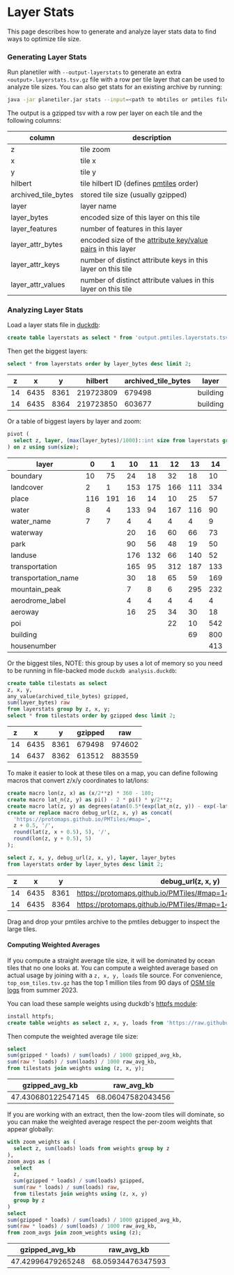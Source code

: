 Layer Stats
===========

This page describes how to generate and analyze layer stats data to find ways to optimize tile size.

### Generating Layer Stats

Run planetiler with `--output-layerstats` to generate an extra `<output>.layerstats.tsv.gz` file with a row per
tile layer that can be used to analyze tile sizes. You can also
get stats for an existing archive by
running:

```bash
java -jar planetiler.jar stats --input=<path to mbtiles or pmtiles file> --output=layerstats.tsv.gz
```

The output is a gzipped tsv with a row per layer on each tile and the following columns:

|       column        |                                                                   description                                                                   |
|---------------------|-------------------------------------------------------------------------------------------------------------------------------------------------|
| z                   | tile zoom                                                                                                                                       |
| x                   | tile x                                                                                                                                          |
| y                   | tile y                                                                                                                                          |
| hilbert             | tile hilbert ID (defines [pmtiles](https://protomaps.com/docs/pmtiles) order)                                                                   |
| archived_tile_bytes | stored tile size (usually gzipped)                                                                                                              |
| layer               | layer name                                                                                                                                      |
| layer_bytes         | encoded size of this layer on this tile                                                                                                         |
| layer_features      | number of features in this layer                                                                                                                |
| layer_attr_bytes    | encoded size of the [attribute key/value pairs](https://github.com/mapbox/vector-tile-spec/tree/master/2.1#44-feature-attributes) in this layer |
| layer_attr_keys     | number of distinct attribute keys in this layer on this tile                                                                                    |
| layer_attr_values   | number of distinct attribute values in this layer on this tile                                                                                  |

### Analyzing Layer Stats

Load a layer stats file in [duckdb](https://duckdb.org/):

```sql
create table layerstats as select * from 'output.pmtiles.layerstats.tsv.gz';
```

Then get the biggest layers:

```sql
select * from layerstats order by layer_bytes desc limit 2;
```

| z  |  x   |  y   |  hilbert  | archived_tile_bytes |  layer   | layer_bytes | layer_features | layer_attr_bytes | layer_attr_keys | layer_attr_values |
|----|------|------|-----------|---------------------|----------|-------------|----------------|------------------|-----------------|-------------------|
| 14 | 6435 | 8361 | 219723809 | 679498              | building | 799971      | 18             | 68               | 2               | 19                |
| 14 | 6435 | 8364 | 219723850 | 603677              | building | 693563      | 18             | 75               | 3               | 19                |

Or a table of biggest layers by layer and zoom:

```sql
pivot (
  select z, layer, (max(layer_bytes)/1000)::int size from layerstats group by z, layer order by z asc
) on z using sum(size);
```

|        layer        |  0  |  1  | 10  | 11  | 12  | 13  | 14  |  2  |  3  |  4  |  5  | 6  |  7  |  8  |  9  |
|---------------------|-----|-----|-----|-----|-----|-----|-----|-----|-----|-----|-----|----|-----|-----|-----|
| boundary            | 10  | 75  | 24  | 18  | 32  | 18  | 10  | 85  | 53  | 44  | 25  | 18 | 15  | 15  | 29  |
| landcover           | 2   | 1   | 153 | 175 | 166 | 111 | 334 | 8   | 5   | 3   | 31  | 18 | 273 | 333 | 235 |
| place               | 116 | 191 | 16  | 14  | 10  | 25  | 57  | 236 | 154 | 123 | 58  | 30 | 21  | 15  | 14  |
| water               | 8   | 4   | 133 | 94  | 167 | 116 | 90  | 11  | 9   | 15  | 13  | 89 | 114 | 126 | 109 |
| water_name          | 7   | 7   | 4   | 4   | 4   | 4   | 9   | 7   | 6   | 4   | 3   | 3  | 3   | 3   | 4   |
| waterway            |     |     | 20  | 16  | 60  | 66  | 73  |     | 1   | 4   | 2   | 18 | 13  | 10  | 28  |
| park                |     |     | 90  | 56  | 48  | 19  | 50  |     |     | 53  | 135 | 89 | 75  | 68  | 82  |
| landuse             |     |     | 176 | 132 | 66  | 140 | 52  |     |     | 3   | 2   | 33 | 67  | 95  | 107 |
| transportation      |     |     | 165 | 95  | 312 | 187 | 133 |     |     | 60  | 103 | 61 | 126 | 287 | 284 |
| transportation_name |     |     | 30  | 18  | 65  | 59  | 169 |     |     |     |     | 32 | 20  | 18  | 13  |
| mountain_peak       |     |     | 7   | 8   | 6   | 295 | 232 |     |     |     |     |    | 8   | 7   | 9   |
| aerodrome_label     |     |     | 4   | 4   | 4   | 4   | 4   |     |     |     |     |    |     | 4   | 4   |
| aeroway             |     |     | 16  | 25  | 34  | 30  | 18  |     |     |     |     |    |     |     |     |
| poi                 |     |     |     |     | 22  | 10  | 542 |     |     |     |     |    |     |     |     |
| building            |     |     |     |     |     | 69  | 800 |     |     |     |     |    |     |     |     |
| housenumber         |     |     |     |     |     |     | 413 |     |     |     |     |    |     |     |     |

Or the biggest tiles, NOTE: this group by uses a lot of memory so you need to be running in file-backed
mode `duckdb analysis.duckdb`:

```sql
create table tilestats as select
z, x, y,
any_value(archived_tile_bytes) gzipped,
sum(layer_bytes) raw
from layerstats group by z, x, y;
select * from tilestats order by gzipped desc limit 2;
```

| z  |  x   |  y   | gzipped |  raw   |
|----|------|------|---------|--------|
| 14 | 6435 | 8361 | 679498  | 974602 |
| 14 | 6437 | 8362 | 613512  | 883559 |

To make it easier to look at these tiles on a map, you can define following macros that convert z/x/y coordinates to
lat/lons:

```sql
create macro lon(z, x) as (x/2**z) * 360 - 180;
create macro lat_n(z, y) as pi() - 2 * pi() * y/2**z;
create macro lat(z, y) as degrees(atan(0.5*(exp(lat_n(z, y)) - exp(-lat_n(z, y)))));
create or replace macro debug_url(z, x, y) as concat(
  'https://protomaps.github.io/PMTiles/#map=',
  z + 0.5, '/',
  round(lat(z, x + 0.5), 5), '/',
  round(lon(z, y + 0.5), 5)
);

select z, x, y, debug_url(z, x, y), layer, layer_bytes
from layerstats order by layer_bytes desc limit 2;
```

| z  |  x   |  y   |                       debug_url(z, x, y)                       |  layer   | layer_bytes |
|----|------|------|----------------------------------------------------------------|----------|-------------|
| 14 | 6435 | 8361 | https://protomaps.github.io/PMTiles/#map=14.5/35.96912/3.72437 | building | 799971      |
| 14 | 6435 | 8364 | https://protomaps.github.io/PMTiles/#map=14.5/35.96912/3.79028 | building | 693563      |

Drag and drop your pmtiles archive to the pmtiles debugger to inspect the large tiles.

#### Computing Weighted Averages

If you compute a straight average tile size, it will be dominated by ocean tiles that no one looks at. You can compute a
weighted average based on actual usage by joining with a `z, x, y, loads` tile source. For
convenience, `top_osm_tiles.tsv.gz` has the top 1 million tiles from 90 days
of [OSM tile logs](https://planet.openstreetmap.org/tile_logs/) from summer 2023.

You can load these sample weights using duckdb's [httpfs module](https://duckdb.org/docs/extensions/httpfs.html):

```sql
install httpfs;
create table weights as select z, x, y, loads from 'https://raw.githubusercontent.com/onthegomap/planetiler/main/layerstats/top_osm_tiles.tsv.gz';
```

Then compute the weighted average tile size:

```sql
select
sum(gzipped * loads) / sum(loads) / 1000 gzipped_avg_kb,
sum(raw * loads) / sum(loads) / 1000 raw_avg_kb,
from tilestats join weights using (z, x, y);
```

|   gzipped_avg_kb   |    raw_avg_kb     |
|--------------------|-------------------|
| 47.430680122547145 | 68.06047582043456 |

If you are working with an extract, then the low-zoom tiles will dominate, so you can make the weighted average respect
the per-zoom weights that appear globally:

```sql
with zoom_weights as (
  select z, sum(loads) loads from weights group by z
),
zoom_avgs as (
  select
  z,
  sum(gzipped * loads) / sum(loads) gzipped,
  sum(raw * loads) / sum(loads) raw,
  from tilestats join weights using (z, x, y)
  group by z
)
select
sum(gzipped * loads) / sum(loads) / 1000 gzipped_avg_kb,
sum(raw * loads) / sum(loads) / 1000 raw_avg_kb,
from zoom_avgs join zoom_weights using (z);
```

|  gzipped_avg_kb   |    raw_avg_kb     |
|-------------------|-------------------|
| 47.42996479265248 | 68.05934476347593 |

